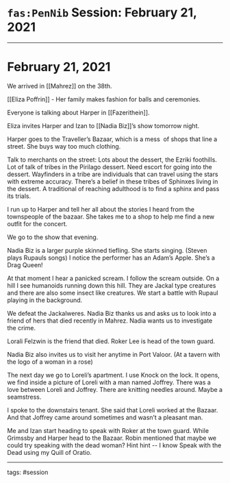 # `fas:PenNib` Session: February 21, 2021
---

# February 21, 2021
We arrived in [[Mahrez]] on the 38th. 

[[Eliza Poffrin]] - Her family makes fashion for balls and ceremonies.

Everyone is talking about Harper in [[Fazerithein]].

Eliza invites Harper and Izan to [[Nadia Biz]]’s show tomorrow night.

Harper goes to the Traveller’s Bazaar, which is a mess  of shops that line a street. She buys way too much clothing.

  

Talk to merchants on the street: Lots about the dessert, the Ezriki foothills. Lot of talk of tribes in the Pirilago dessert. Need escort for going into the dessert. Wayfinders in a tribe are individuals that can travel using the stars with extreme accuracy. There’s a belief in these tribes of Sphinxes living in the dessert. A traditional of reaching adulthood is to find a sphinx and pass its trials.

  

I run up to Harper and tell her all about the stories I heard from the townspeople of the bazaar. She takes me to a shop to help me find a new outfit for the concert.

  

We go to the show that evening.

  

Nadia Biz is a larger purple skinned tiefling. She starts singing. (Steven plays Rupauls songs) I notice the performer has an Adam’s Apple. She’s a Drag Queen!

  

At that moment I hear a panicked scream. I follow the scream outside. On a hill I see humanoids running down this hill. They are Jackal type creatures and there are also some insect like creatures. We start a battle with Rupaul playing in the background.

  

We defeat the Jackalweres. Nadia Biz thanks us and asks us to look into a friend of hers that died recently in Mahrez. Nadia wants us to investigate the crime.

  

Lorali Felzwin is the friend that died. Roker Lee is head of the town guard.

  

Nadia Biz also invites us to visit her anytime in Port Valoor. (At a tavern with the logo of a woman in a rose)

  

The next day we go to Loreli’s apartment. I use Knock on the lock. It opens, we find inside a picture of Loreli with a man named Joffrey. There was a love between Loreli and Joffrey. There are knitting needles around. Maybe a seamstress. 

  

I spoke to the downstairs tenant. She said that Loreli worked at the Bazaar. And that Joffrey came around sometimes and wasn’t a pleasant man. 

  

Me and Izan start heading to speak with Roker at the town guard. While Grimssby and Harper head to the Bazaar. Robin mentioned that maybe we could try speaking with the dead woman? Hint hint -- I know Speak with the Dead using my Quill of Oratio.

---

tags: #session